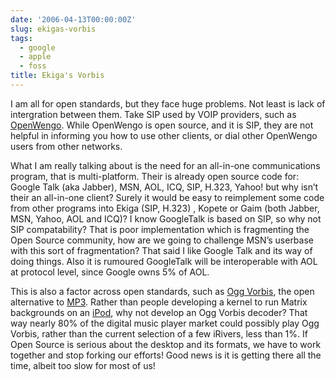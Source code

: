 ```yaml
---
date: '2006-04-13T00:00:00Z'
slug: ekigas-vorbis
tags:
  - google
  - apple
  - foss
title: Ekiga's Vorbis
---
```


I am all for open standards, but they face huge problems. Not least is lack of
intergration between them. Take SIP used by VOIP providers, such as
[OpenWengo][]. While OpenWengo is open source, and it is SIP, they are not
helpful in informing you how to use other clients, or dial other OpenWengo users
from other networks.

What I am really talking about is the need for an all-in-one communications
program, that is multi-platform. Their is already open source code for: Google
Talk (aka Jabber), MSN, AOL, ICQ, SIP, H.323, Yahoo! but why isn’t their an
all-in-one client? Surely it would be easy to reimplement some code from other
programs into Ekiga (SIP, H.323) , Kopete or Gaim (both Jabber, MSN, Yahoo, AOL
and ICQ)? I know GoogleTalk is based on SIP, so why not SIP compatability? That
is poor implementation which is fragmenting the Open Source community, how are
we going to challenge MSN’s userbase with this sort of fragmentation? That said
I like Google Talk and its way of doing things. Also it is rumoured GoogleTalk
will be interoperable with AOL at protocol level, since Google owns 5% of AOL.

This is also a factor across open standards, such as
[Ogg Vorbis](http://www.vorbis.com/), the open alternative to [MP3][]. Rather
than people developing a kernel to run Matrix backgrounds on an [iPod][], why
not develop an Ogg Vorbis decoder? That way nearly 80% of the digital music
player market could possibly play Ogg Vorbis, rather than the current selection
of a few iRivers, less than 1%. If Open Source is serious about the desktop and
its formats, we have to work together and stop forking our efforts! Good news is
it is getting there all the time, albeit too slow for most of us!

[OpenWengo]: http://www.wengo.com/
[MP3]: http://www.mp3licensing.com/royalty/software.html
[iPod]: http://www.apple.com/ipod
